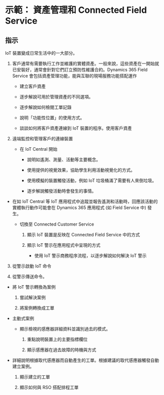 ﻿---
demo:
    title: '示範： 資產管理和 Connected Field Service'
    module: '模組 4： 瞭解 Dynamics 365 Customer Service 的基礎知識'
---

# 示範： 資產管理和 Connected Field Service

## 指示

IoT 裝置變成日常生活中的一大部分。 

1. 客戶通常有需要執行工作並維護的實體資產。一般來說，這些資產在一開始就已安裝好，通常會針對它們訂立預防性維護合約。Dynamics 365 Field Service 會包括資產管理功能，能與互聯的現場服務功能搭配運作 

	- 建立客戶資產

	- 逐步解說可用於管理資產的不同選項。 

	- 逐步解說如何檢閱工單記錄

	- 說明「功能性位置」的使用方式。 

	- 談談如何將客戶資產連線到 IoT 裝置的程序。使用客戶資產

 

2. 遠端監控和管理客戶的連線裝置

	- 在 IoT Central 開始

		- 說明如遙測、測量、活動等主要概念。 

		- 使用提供的視覺效果，協助學生利用活動視覺化的方式。 

		- 使用模擬的裝置觸發活動，例如 IoT 垃圾桶滿了需要有人來倒垃圾。 

		- 逐步解說觸發活動時會發生的事情。 

- 在如 IoT Central 等 IoT 應用程式中追蹤並報告遙測和活動時，回應該活動的實體執行動作可能會在 Dynamics 365 應用程式 (如 Field Service 中) 發生。 

	- 切換至 Connected Customer Service

		1. 顯示 IoT 裝置是反映在 Connected Field Service 中的方式

		2. 顯示 IoT 警示在應用程式中呈現的方式

			- 使用 IoT 警示商務程序流程，以逐步解說如何解決 IoT 警示

3. 從警示啟動 IoT 命令

4. 從警示傳送命令。 

- 將 IoT 警示轉換為案例

	1. 嘗試解決案例

	2. 將案例轉換成工單

- 主動式案例

	- 顯示檢視的感應器詳細資料並識別過去的模式。 

		1. 重點說明裝置上的主要指標欄位

		2. 顯示感應器在過去故障的時機與方式 

- 詳細說明根據取代感應器而自動產生的工單。根據建議的取代感應器觸發自動建立案例。 

	1. 顯示建立的工單 

	2. 顯示如何與 RSO 搭配排程工單
